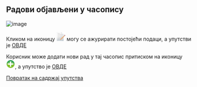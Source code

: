## Радови објављени у часопису
 
![image](https://user-images.githubusercontent.com/29538544/150641460-393a5a96-6443-4102-a8fb-a16a24d8482e.png)

Кликом на иконицу ![image](../../images/edit24.png) могу се ажурирати постојећи подаци, а упутстви је [ОВДЕ](AzuriranjePodatakaOraduUcasopisu.md)
  
Корисник може додати нови рад у тај часопис притиском на иконицу ![image](../../images/create24.png), а упутство је [ОВДЕ](podaciOradu.md) 

[Повратак на садржај упутства](../../uputstvo.md#садржај)
